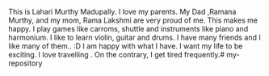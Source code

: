 This is Lahari Murthy Madupally.
I love my parents.
My Dad ,Ramana Murthy, and my mom, Rama Lakshmi are very proud of me.
This makes me happy.
I play games like carroms, shuttle and instruments like piano and harmonium.
I like to learn violin, guitar and drums.
I have many friends and I like many of them.. :D
I am happy with what I have.
I want my life to be exciting.
I love travelling . On the contrary, I get tired frequently.# my-repository
